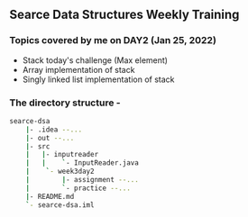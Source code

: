 ## Searce Data Structures Weekly Training

### Topics covered by me on DAY2 (Jan 25, 2022)

* Stack today's challenge (Max element)
* Array implementation of stack
* Singly linked list implementation of stack

### The directory structure -
```sh
searce-dsa
    |- .idea --...
    |- out --...
    |- src
    |   |- inputreader
    |   |    `- InputReader.java
    |    `- week3day2
    |        |- assignment --...
    |        `- practice --...
    |- README.md
    `- searce-dsa.iml
```
